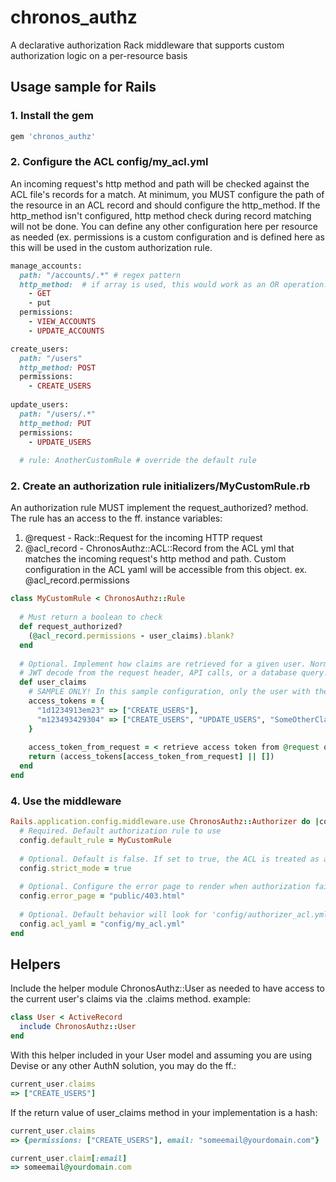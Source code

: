 # chronos_authz
A declarative authorization Rack middleware that supports custom authorization logic on a per-resource basis

## Usage sample for Rails
### 1. Install the gem
```ruby
gem 'chronos_authz'
```

### 2. Configure the ACL config/my_acl.yml
An incoming request's http method and path will be checked against the ACL file's records for a match. At minimum, you MUST configure the path of the resource in an ACL record and should configure the http_method. If the http_method isn't configured, http method check during record matching will not be done. You can define any other configuration here per resource as needed (ex. permissions is a custom configuration and is defined here as this will be used in the custom authorization rule.
    
```ruby
manage_accounts:
  path: "/accounts/.*" # regex pattern
  http_method:  # if array is used, this would work as an OR operation: checking if the incoming http request's method matches ANY of the configured http_method
    - GET
    - put
  permissions:
    - VIEW_ACCOUNTS
    - UPDATE_ACCOUNTS

create_users:
  path: "/users"
  http_method: POST
  permissions:
    - CREATE_USERS
    
update_users:
  path: "/users/.*"
  http_method: PUT
  permissions:
    - UPDATE_USERS
    
  # rule: AnotherCustomRule # override the default rule
```

### 2. Create an authorization rule initializers/MyCustomRule.rb
An authorization rule MUST implement the request_authorized? method. The rule has an access to the ff. instance variables:

1. @request - Rack::Request for the incoming HTTP request
2. @acl_record - ChronosAuthz::ACL::Record from the ACL yml that matches the incoming request's http method and path. Custom configuration in the ACL yaml will be accessible from this object. ex. @acl_record.permissions

```ruby
class MyCustomRule < ChronosAuthz::Rule
  
  # Must return a boolean to check
  def request_authorized?
    (@acl_record.permissions - user_claims).blank?
  end
  
  # Optional. Implement how claims are retrieved for a given user. Normally claims could be retrieved using cookies,
  # JWT decode from the request header, API calls, or a database query. Any value returned here will be available to the ChronosAuthz::User.claims helper module as well.
  def user_claims
    # SAMPLE ONLY! In this sample configuration, only the user with the access token '1d1234913em23' would only be able to successfully send a POST request to /users. Access token 'm123493429304' bearer could both create and update a User.
    access_tokens = {
      "1d1234913em23" => ["CREATE_USERS"],
      "m123493429304" => ["CREATE_USERS", "UPDATE_USERS", "SomeOtherClaimInOtherFormat", "any-format-should-work-claim"]
    }
    
    access_token_from_request = < retrieve access token from @request object >
    return (access_tokens[access_token_from_request] || [])
  end
end
```

### 4. Use the middleware
```ruby
Rails.application.config.middleware.use ChronosAuthz::Authorizer do |config|
  # Required. Default authorization rule to use
  config.default_rule = MyCustomRule
  
  # Optional. Default is false. If set to true, the ACL is treated as a whitelist of resource paths: authorization would return a 403 error if no ACL Record has been configured for a given resource path. If set to false, authorization check will only be done to the resources configured in the ACL.
  config.strict_mode = true
  
  # Optional. Configure the error page to render when authorization fails 
  config.error_page = "public/403.html"
  
  # Optional. Default behavior will look for 'config/authorizer_acl.yml'. Configure which ACL yml to use
  config.acl_yaml = "config/my_acl.yml"
end
```

## Helpers
Include the helper module ChronosAuthz::User as needed to have access to the current user's claims via the .claims method.
example:
```ruby
class User < ActiveRecord
  include ChronosAuthz::User
end
```

With this helper included in your User model and assuming you are using Devise or any other AuthN solution, you may do the ff.:
```ruby
current_user.claims
=> ["CREATE_USERS"]
```

If the return value of user_claims method in your implementation is a hash:
```ruby
current_user.claims
=> {permissions: ["CREATE_USERS"], email: "someemail@yourdomain.com"}

current_user.claim[:email]
=> someemail@yourdomain.com
```


